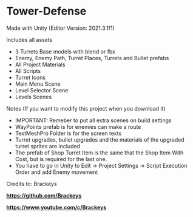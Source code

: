 # Tower-Defense

Made with Unity (Editor Version: 2021.3.1f1)

Includes all assets
- 3 Turrets Base models with blend or fbx
- Enemy, Enemy Path, Turret Places, Turrets and Bullet prefabs
- All Project Materials
- All Scripts
- Turret Icons
- Main Menu Scene
- Level Selector Scene
- Levels Scenes


Notes (If you want to modify this project when you download it)
- IMPORTANT: Remeber to put all extra scenes on build settings
- WayPoints prefab is for enemies can make a route
- TextMeshPro Folder is for the screen texts
- Turret upgrades, bullet upgrades and the materials of the upgraded turret sprites are included
- The prefab of Shop Turret Item is the same that the Shop Item With Cost, but is required for the last one.
- You have to go in Unity to Edit -> Project Settings -> Script Execution Order and add Enemy movement

Credits to: Brackeys


**https://github.com/Brackeys**


**https://www.youtube.com/c/Brackeys**
